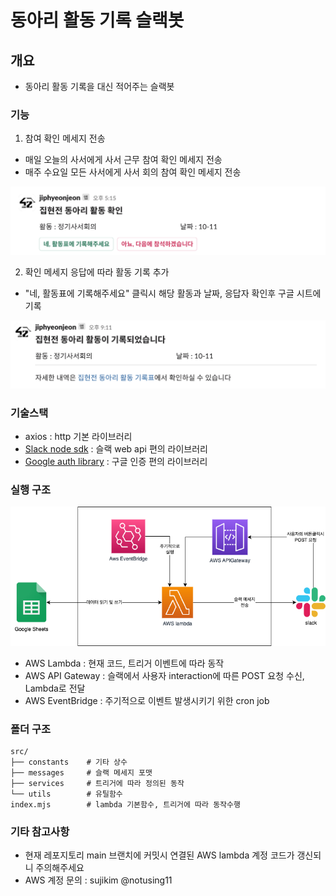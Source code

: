 # 동아리 활동 기록 슬랙봇
## 개요
- 동아리 활동 기록을 대신 적어주는 슬랙봇


### 기능
1. 참여 확인 메세지 전송
  - 매일 오늘의 사서에게 사서 근무 참여 확인 메세지 전송
  - 매주 수요일 모든 사서에게 사서 회의 참여 확인 메세지 전송
  
  ![확인 메세지](/docs/확인메세지.png)

2. 확인 메세지 응답에 따라 활동 기록 추가
  - "네, 활동표에 기록해주세요" 클릭시 해당 활동과 날짜, 응답자 확인후 구글 시트에 기록

   ![기록 완료](/docs/기록완료메세지.png)


### 기술스택
- axios : http 기본 라이브러리
- [Slack node sdk](https://slack.dev/node-slack-sdk/web-api) : 슬랙 web api 편의 라이브러리
- [Google auth library](https://cloud.google.com/nodejs/docs/reference/google-auth-library/latest) : 구글 인증 편의 라이브러리

### 실행 구조
![구조도](/docs/구조도.png)
- AWS Lambda : 현재 코드, 트리거 이벤트에 따라 동작
- AWS API Gateway : 슬랙에서 사용자 interaction에 따른 POST 요청 수신, Lambda로 전달
- AWS EventBridge : 주기적으로 이벤트 발생시키기 위한 cron job

### 폴더 구조
``` shell
src/
├── constants    # 기타 상수
├── messages     # 슬랙 메세지 포맷
├── services     # 트리거에 따라 정의된 동작
└── utils        # 유틸함수
index.mjs        # lambda 기본함수, 트리거에 따라 동작수행
```

### 기타 참고사항
- 현재 레포지토리 main 브랜치에 커밋시 연결된 AWS lambda 계정 코드가 갱신되니 주의해주세요
- AWS 계정 문의 : sujikim @notusing11 
